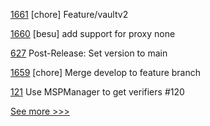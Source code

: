 
[1661](https://github.com/hyperledger-labs/blockchain-automation-framework/pull/1661) [chore] Feature/vaultv2

[1660](https://github.com/hyperledger-labs/blockchain-automation-framework/pull/1660) [besu] add support for proxy none

[627](https://github.com/hyperledger/fabric-private-chaincode/pull/627) Post-Release: Set version to main

[1659](https://github.com/hyperledger-labs/blockchain-automation-framework/pull/1659) [chore] Merge develop to feature branch

[121](https://github.com/hyperledger-labs/fabric-smart-client/pull/121) Use MSPManager to get verifiers #120


[See more >>>](https://start-here.hyperledger.org/pull-requests)
